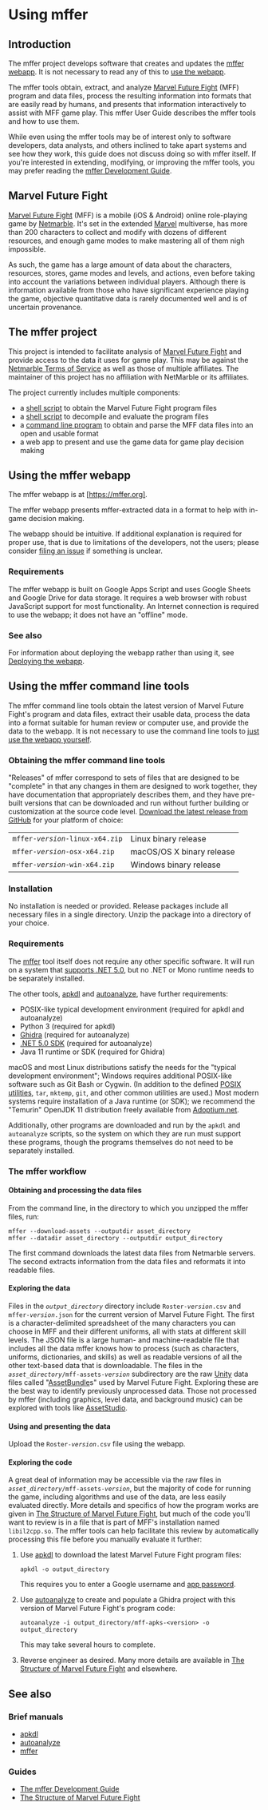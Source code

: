 # Using mffer

## Introduction

The mffer project develops software that creates and updates the
[mffer webapp](https://mffer.org). It is not necessary to read any of this
to [use the webapp](https://mffer.org).

The mffer tools obtain, extract, and analyze
[Marvel Future Fight](#marvel-future-fight) (MFF) program and data files,
process the resulting information into formats that are easily read by humans,
and presents that information interactively to assist with MFF game play. This
mffer User Guide describes the mffer tools and how to use them.

While even using the mffer tools may be of interest only to software
developers, data analysts, and others inclined to take apart systems and see how
they work, this guide does not discuss doing so with mffer itself. If you're
interested in extending, modifying, or improving the mffer tools, you may
prefer reading the [mffer Development Guide](Development.md).

## Marvel Future Fight

[Marvel Future Fight](http://www.marvelfuturefight.com/) (MFF) is a mobile (iOS
& Android) online role-playing game by
[Netmarble](https://company.netmarble.com/). It's set in the extended
[Marvel](https://www.marvel.com/) multiverse, has more than 200 characters to
collect and modify with dozens of different resources, and enough game modes to
make mastering all of them nigh impossible.

As such, the game has a large amount of data about the characters, resources,
stores, game modes and levels, and actions, even before taking into account the
variations between individual players. Although there is information available
from those who have significant experience playing the game, objective
quantitative data is rarely documented well and is of uncertain provenance.

## The mffer project

This project is intended to facilitate analysis of
[Marvel Future Fight](#marvel-future-fight) and provide access to the data it
uses for game play. This may be against the
[Netmarble Terms of Service](https://help.netmarble.com/terms/terms_of_service_en?locale=&lcLocale=en)
as well as those of multiple affiliates. The maintainer of this project has no
affiliation with NetMarble or its affiliates.

The project currently includes multiple components:

-   a [shell script](apkdl.md) to obtain the Marvel Future Fight program files
-   a [shell script](autoanalyze.md) to decompile and evaluate the program files
-   a [command line program](mffer.md) to obtain and parse the MFF data files
    into an open and usable format
-   a web app to present and use the game data for game play
    decision making

## Using the mffer webapp

The mffer webapp is at [https://mffer.org].

The mffer webapp presents mffer-extracted data in a format to
help with in-game decision making.

The webapp should be intuitive. If additional explanation is required for proper
use, that is due to limitations of the developers, not the users; please
consider [filing an issue](https://github.com/therealchjones/mffer/issues) if
something is unclear.

### Requirements

The mffer webapp is built on Google Apps Script and uses Google Sheets and Google Drive for
data storage. It requires a web browser with robust JavaScript support for most
functionality. An Internet connection is required to use the webapp; it does not
have an "offline" mode.

### See also

For information about deploying the webapp rather than
using it, see [Deploying the webapp](Development.md#deploying-the-webapp).

## Using the mffer command line tools

The mffer command line tools obtain the latest version of Marvel Future Fight's program and data files,
extract their usable data, process the data into a format suitable for human
review or computer use, and provide the data to the webapp. It is not necessary
to use the command line tools to
[just use the webapp yourself](https://mffer.org).

### Obtaining the mffer command line tools

"Releases" of mffer correspond to sets of files that are designed to be
"complete" in that any changes in them are designed to work together, they have
documentation that appropriately describes them, and they have pre-built
versions that can be downloaded and run without further building
or customization at the source code level.
[Download the latest release from GitHub](https://github.com/therealchjones/mffer/releases)
for your platform of
choice:

|                                     |                           |
| ----------------------------------- | ------------------------- |
| `mffer-`_`version`_`-linux-x64.zip` | Linux binary release      |
| `mffer-`_`version`_`-osx-x64.zip`   | macOS/OS X binary release |
| `mffer-`_`version`_`-win-x64.zip`   | Windows binary release    |

### Installation

No installation is needed or provided. Release packages include all necessary
files in a single directory. Unzip the package into a directory of your choice.

### Requirements

The [mffer](mffer.md) tool itself does not require any other specific software. It will
run on a system that
[supports .NET 5.0](https://github.com/dotnet/core/blob/main/release-notes/5.0/5.0-supported-os.md),
but no .NET or Mono runtime needs to be separately installed.

The other tools, [apkdl](apkdl.md) and [autoanalyze](autoanalyze.md), have further requirements:

-   POSIX-like typical development environment (required for apkdl and
    autoanalyze)
-   Python 3 (required for apkdl)
-   [Ghidra](https://github.com/NationalSecurityAgency/ghidra)
    (required for autoanalyze)
-   [.NET 5.0 SDK](https://dotnet.microsoft.com/en-us/download/dotnet/5.0)
    (required for autoanalyze)
-   Java 11 runtime or SDK
    (required for Ghidra)

macOS and most Linux distributions satisfy the needs for the "typical
development environment"; Windows requires additional POSIX-like software such
as Git Bash or Cygwin. (In addition to the defined
[POSIX utilities](https://pubs.opengroup.org/onlinepubs/9699919799/), `tar`,
`mktemp`, `git`, and other common utilities are used.) Most modern systems
require installation of a Java runtime (or SDK); we recommend the "Temurin" OpenJDK 11
distribution freely available from
[Adoptium.net](https://adoptium.net/temurin/releases/?version=11).

Additionally, other programs are downloaded and run by the `apkdl` and
`autoanalyze` scripts, so the system on which they are run must support these
programs, though the programs themselves do not need to be separately installed.

### The mffer workflow

#### Obtaining and processing the data files

From the command line, in the directory to which you unzipped the mffer files, run:

```
mffer --download-assets --outputdir asset_directory
mffer --datadir asset_directory --outputdir output_directory
```

The first command downloads the latest data files from Netmarble servers. The
second extracts information from the data files and reformats it into readable
files.

#### Exploring the data

Files in the _`output_directory`_ directory include `Roster-`_`version`_`.csv`
and `mffer-`_`version`_`.json` for the current version of Marvel Future Fight.
The first is a character-delimited spreadsheet of the many characters you can
choose in MFF and their different uniforms, all with stats at different skill
levels. The JSON file is a large human- and machine-readable file that includes
all the data mffer knows how to process (such as characters, uniforms,
dictionaries, and skills) as well as readable versions of all the other
text-based data that is downloadable. The files in the
_`asset_directory`_`/mff-assets-`_`version`_ subdirectory are the raw [Unity](https://unity.com)
data files called
"[AssetBundle](https://docs.unity3d.com/Manual/AssetBundlesIntro.html)s" used by
Marvel Future Fight. Exploring these are the best way to identify previously
unprocessed data. Those not processed by mffer (including graphics, level
data, and background music) can be explored with tools like
[AssetStudio](https://github.com/Perfare/AssetStudio).

#### Using and presenting the data

Upload the `Roster-`_`version`_`.csv` file using the webapp.

#### Exploring the code

A great deal of information may be accessible via the raw files in
_`asset_directory`_`/mff-assets-`_`version`_, but the majority of code for running the game,
including algorithms and use of the data, are less easily evaluated directly.
More details and specifics of how the program works are given in
[The Structure of Marvel Future Fight](mff.md), but much of the code you'll want to review is in a
file that is part of MFF's installation named `libil2cpp.so`. The mffer tools
can help facilitate this review by automatically processing this file before you manually
evaluate it further:

1.  Use [apkdl](apkdl.md) to download the latest Marvel Future
    Fight program files:

    ```
    apkdl -o output_directory
    ```

    This requires you to enter a Google username and
    [app password](https://support.google.com/accounts/answer/185833).

2.  Use [autoanalyze](autoanalyze.md) to create and populate a Ghidra project
    with this version of Marvel Future Fight's program code:

    ```
    autoanalyze -i output_directory/mff-apks-<version> -o output_directory
    ```

    This may take several hours to complete.

3.  Reverse engineer as desired. Many more details are available in
    [The Structure of Marvel Future Fight](mff.md) and elsewhere.

## See also

### Brief manuals

-   [apkdl](apkdl.md)
-   [autoanalyze](autoanalyze.md)
-   [mffer](mffer.md)

### Guides

-   [The mffer Development Guide](Development.md)
-   [The Structure of Marvel Future Fight](mff.md)
